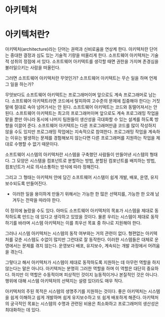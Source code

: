 # **아키텍처**  
# **아키텍처란?**  
아키텍처(architecture)라는 단어는 권력과 신비로움을 연상케 한다. 아키텍처란 단어는 중대한 결정과 심도 있는 기술적 기량을 떠올리게 한다. 소프트웨어 
아키텍처는 기술적 성취의 정점에 서 있다. 소프트웨어 아키텍트를 생각할 때면 권한을 가지며 존경심을 불러일으키는 사람을 떠올린다.  
  
그러면 소프트웨어 아키텍처란 무엇인가? 소프트웨어 아키텍트는 무슨 일을 하며 언제 그 일을 하는가?  
  
무엇보다도 소프트웨어 아키텍트는 프로그래머이며 앞으로도 계속 프로그래머로 남는다. 소프트웨어 아키텍트라면 코드에서 탈피하여 고수준의 문제에 집중해야 
한다는 거짓말에 절대로 속아 넘어가서는 안 된다. 소프트웨어 아키텍트는 코드와 동떨어져서는 안 된다. 소프트웨어 아키텍트는 최고의 프로그래머이며 
앞으로도 계속 프로그래밍 작업을 맡을 뿐만 아니라 동시에 나머지 팀원들이 생산성을 극대화할 수 있는 설계를 하도록 방향을 이끌어 준다. 소프트웨어 
아키텍트는 다른 프로그래머만큼 코드를 많이 작성하지 않을 수도 있지만 프로그래밍 작업에는 지속적으로 참여한다. 프로그래밍 작업을 계속하는 이유는 
발생하는 문제를 경험해보지 않는다면 다른 프로그래머를 지원하는 작업을 제대로 수행할 수 없기 때문이다.  
  
소프트웨어 시스템의 아키텍처란 시스템을 구축했던 사람들이 만들어낸 시스템의 형태다. 그 모양은 시스템을 컴포넌트로 분할하는 방법, 분할된 컴포넌트를 
배치하는 방법, 컴포넌트가 서로 의사소통하는 방식에 따라 정해진다.  
  
그리고 그 형태는 아키텍처 안에 담긴 소프트웨어 시스템이 쉽게 개발, 배포, 운영, 유지보수되도록 만들어진다.  
  
- 이러한 일을 용이하게 만들기 위해서는 가능한 한 많은 선택지를, 가능한 한 오래 남겨두는 전략을 따라야 한다.  
  
이 정의에 놀랐을 수도 있다. 아마도 소프트웨어 아키텍처의 목표가 시스템을 제대로 동작하도록 만드는 데 있다고 생각하고 있었을 것이다. 물론 우리는 
시스템이 제대로 동작하기를 바라며 시스템 아키텍처는 이를 최우선 목표 중 하나로 지원해야 한다.  
  
그러나 시스템 아키텍처는 시스템의 동작 여부와는 거의 관련이 없다. 형편없는 아키텍처를 갖춘 시스템도 수없이 많지만 그런대로 잘 동작한다. 이러한 
시스템들은 대체로 운영에서는 문제를 겪지 않는다. 운영보다 배포, 유지보수, 계속되는 개발 과정에서 어려움을 겪는다.  
  
그렇다고 해서 아키텍처가 시스템이 제대로 동작하도록 지원하는 데 아무런 역할을 하지 않는다는 말은 아니다. 아키텍처는 분명히 그러한 역할을 하며 이 
역할은 대단히 중요하다. 하지만 이 역할은 수동적이며 피상적인 것이지 능동적이거나 본질적인 것은 아니다. 행위에 대해 시스템 아키텍처의 선택지는 설령 
있더라도 매우 적다.  
  
아키텍처의 주된 목적은 시스템의 생명주기를 지원하는 것이다. 좋은 아키텍처는 시스템을 쉽게 이해하고 쉽게 개발하며 쉽게 유지보수하고 또 쉽게 배포하게 
해준다. 아키텍처의 궁극적인 목표는 시스템의 수명과 관련된 비용은 최소화하고 프로그래머의 생산성은 최대화하는 데 있다.  
  
